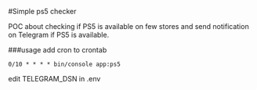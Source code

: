 #Simple ps5 checker

POC about checking if PS5 is available on few stores and send notification on Telegram if PS5 is available.

###usage
add cron to crontab
```
0/10 * * * * bin/console app:ps5
```

edit TELEGRAM_DSN in .env